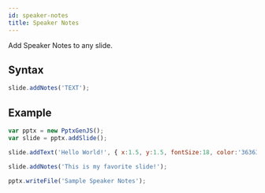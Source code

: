 ```yaml
---
id: speaker-notes
title: Speaker Notes
---
```

Add Speaker Notes to any slide.

## Syntax
```javascript
slide.addNotes('TEXT');
```

## Example
```javascript
var pptx = new PptxGenJS();
var slide = pptx.addSlide();

slide.addText('Hello World!', { x:1.5, y:1.5, fontSize:18, color:'363636' });

slide.addNotes('This is my favorite slide!');

pptx.writeFile('Sample Speaker Notes');
```
